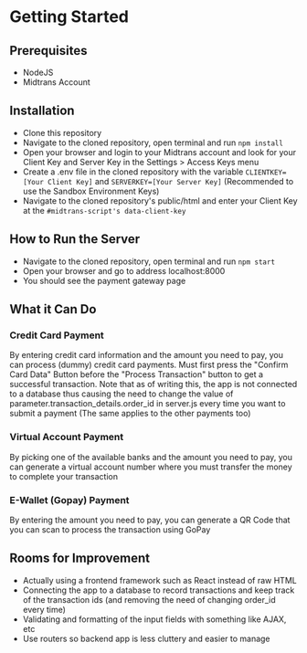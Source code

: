 # Getting Started

## Prerequisites
* NodeJS
* Midtrans Account

## Installation
* Clone this repository
* Navigate to the cloned repository, open terminal and run ```npm install```
* Open your browser and login to your Midtrans account and look for your Client Key and Server Key in the Settings > Access Keys menu
* Create a .env file in the cloned repository with the variable ```CLIENTKEY=[Your Client Key]``` and ```SERVERKEY=[Your Server Key]``` (Recommended to use the Sandbox Environment Keys)
* Navigate to the cloned repository's public/html and enter your Client Key at the ```#midtrans-script's data-client-key```

## How to Run the Server
* Navigate to the cloned repository, open terminal and run ```npm start```
* Open your browser and go to address localhost:8000
* You should see the payment gateway page

## What it Can Do
### Credit Card Payment
By entering credit card information and the amount you need to pay, you can process (dummy) credit card payments. Must first press the "Confirm Card Data" Button before the "Process Transaction" button to get a successful transaction. Note that as of writing this, the app is not connected to a database thus causing the need to change the value of parameter.transaction_details.order_id in server.js every time you want to submit a payment (The same applies to the other payments too)

### Virtual Account Payment
By picking one of the available banks and the amount you need to pay, you can generate a virtual account number where you must transfer the money to complete your transaction

### E-Wallet (Gopay) Payment
By entering the amount you need to pay, you can generate a QR Code that you can scan to process the transaction using GoPay

## Rooms for Improvement
* Actually using a frontend framework such as React instead of raw HTML
* Connecting the app to a database to record transactions and keep track of the transaction ids (and removing the need of changing order_id every time)
* Validating and formatting of the input fields with something like AJAX, etc
* Use routers so backend app is less cluttery and easier to manage